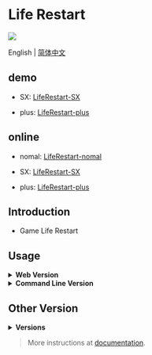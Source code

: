# Life Restart

<a href="https://discord.gg/U3qrf49NMQ"><img src="https://img.shields.io/discord/883382868427014255?color=%23FEE75C&label=Discord&logo=discord&logoColor=white&style=for-the-badge" /></a>

English | [简体中文](./README-zh_CN.md)

## demo

- SX: [LifeRestart-SX](https://github.com/KetsuLou/LifeRestart/tree/SX)

- plus: [LifeRestart-plus](https://github.com/KetsuLou/LifeRestart/tree/plus)

## online

- nomal: [LifeRestart-nomal](https://www.jacklou.cn/game/life-restart/index.html)

- SX: [LifeRestart-SX](https://www.jacklou.cn/game/life-restart/LifeRestart-SX/index.html)

- plus: [LifeRestart-plus](https://www.jacklou.cn/game/life-restart/LifeRestart-plus/index.html)

## Introduction

- Game Life Restart

## Usage

<details>
<summary><strong>Web Version</strong></summary>
<br />

1. Clone project code.

```bash
git clone git@github.com:KetsuLou/lifeRestart.git my-project
cd my-project
```

2. Installation dependence.

```bash
yarn install
```

Or

```bash
npm install
```

3. Start local server.

```bash
yarn dev
```

Or

```bash
npm run dev
```

4. After the startup is complete, will automatically open a browser and visit [http://localhost:8081/view/index.html](http://localhost:8081/view/index.html).
</details>

<details>
<summary><strong>Command Line Version</strong></summary>
<br />

```bash
node repl
```

</details>

## Other Version

<details>
<summary><strong>Versions</strong></summary>
<br />

- Cocos Ver: [gameall3d/LifeRestart_Cocos](https://github.com/gameall3d/LifeRestart_Cocos)

</details>

> More instructions at [documentation](https://liferestart.syaro.io/).
